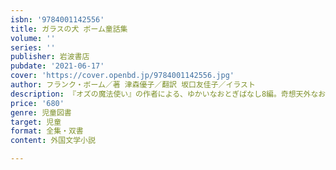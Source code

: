 ```yaml
---
isbn: '9784001142556'
title: ガラスの犬 ボーム童話集
volume: ''
series: ''
publisher: 岩波書店
pubdate: '2021-06-17'
cover: 'https://cover.openbd.jp/9784001142556.jpg'
author: フランク・ボーム／著 津森優子／翻訳 坂口友佳子／イラスト
description: 『オズの魔法使い』の作者による、ゆかいなおとぎばなし8編。奇想天外なお話を、たのしいさし絵で。
price: '680'
genre: 児童図書
target: 児童
format: 全集・双書
content: 外国文学小説

---
```

